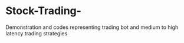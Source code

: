 # Stock-Trading-
Demonstration and codes representing trading bot and medium to high latency trading strategies
